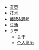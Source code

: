 <!-- _navbar.md -->

- [首页](/)
- [技术](/tech_articles/)
- [阅读&思考](/read_thinkings/)
- [生活](/life_articles/)
- 关于
  - [关于](/about/about.md)
  - [个人简历](/about/resume.md)